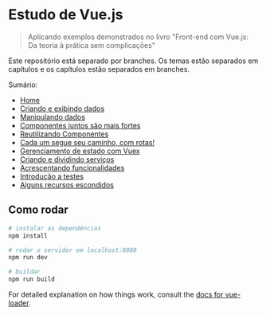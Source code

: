 # Estudo de Vue.js

> Aplicando exemplos demonstrados no livro "Front-end com Vue.js: Da teoria à prática sem complicações"

Este repositório está separado por branches. Os temas estão separados em capítulos e os capítulos estão separados em branches.

Sumário:
* [Home](https://github.com/g-barbosa/vue-study)
* [Criando e exibindo dados](https://github.com/g-barbosa/vue-study/tree/criando-exibindo-dados)
* [Manipulando dados](https://github.com/g-barbosa/vue-study/tree/manipulando-dados)
* [Componentes juntos são mais fortes](https://github.com/g-barbosa/vue-study/tree/componentes)
* [Reutilizando Componentes](https://github.com/g-barbosa/vue-study/tree/reutilizando-componentes)
* [Cada  um segue seu caminho, com rotas!](https://github.com/g-barbosa/vue-study/tree/rotas)
* [Gerenciamento de estado com Vuex](https://github.com/g-barbosa/vue-study/tree/vuex)
* [Criando e dividindo serviços](https://github.com/g-barbosa/vue-study/tree/criando-dividindo-servicos)
* [Acrescentando funcionalidades](https://github.com/g-barbosa/vue-study/tree/acrescentando-funcionalidades)
* [Introdução a testes](https://github.com/g-barbosa/vue-study/tree/introducao-testes)
* [Alguns recursos escondidos](https://github.com/g-barbosa/vue-study/tree/recursos-escondidos)

## Como rodar

``` bash
# instalar as dependências
npm install

# rodar o servidor em localhost:8080
npm run dev

# buildar
npm run build
```

For detailed explanation on how things work, consult the [docs for vue-loader](http://vuejs.github.io/vue-loader).
